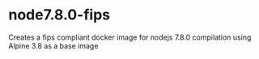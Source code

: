 # node7.8.0-fips
Creates a fips compliant docker image for nodejs 7.8.0 compilation using Alpine 3.8 as a base image
